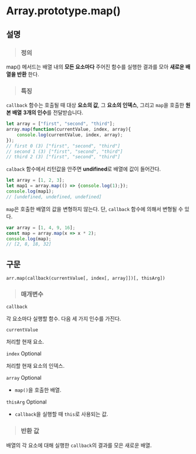 ﻿# Array.prototype.map()
## 설명
> ### 정의
map() 메서드는 배열 내의 __모든 요소마다__ 주어진 함수를 실행한 결과를 모아 __새로운 배열을 반환__ 한다.

> ### 특징
`callback` 함수는 호출될 때 대상 **요소의 값**, 그 **요소의 인덱스**, 그리고 `map`을 호출한 **원본 배열**  **3개의 인수**를 전달받습니다.
``` javascript
let array = ["first", "second", "third"];
array.map(function(currentValue, index, array){
	console.log(currentValue, index, array);
});
// first 0 (3) ["first", "second", "third"]
// second 1 (3) ["first", "second", "third"]
// third 2 (3) ["first", "second", "third"]
```
`calback` 함수에서 리턴값을 안주면 **undifined**로 배열에 값이 들어간다.
``` js
let array = [1, 2, 3];
let map1 = array.map(() => {console.log(1);});
console.log(map1);
// [undefined, undefined, undefined]
```
 `map`은 호출한 배열의 값을 변형하지 않는다. 단, `callback` 함수에 의해서 변형될 수 있다.
 ``` js
var array = [1, 4, 9, 16];
const map = array.map(x => x * 2);
console.log(map);
// [2, 8, 18, 32]

 ```

## 구문
```
arr.map(callback(currentValue[, index[, array]])[, thisArg])
```

> ### 매개변수
	
`callback`

각 요소마다 실행할 함수. 다음 세 가지 인수를 가진다.

`currentValue`

처리할 현재 요소.

`index` Optional

처리할 현재 요소의 인덱스.

`array` Optional

- `map()`을 호출한 배열.

`thisArg` Optional

- `callback`을 실행할 때  `this`로 사용되는 값.

> ### 반환 값

배열의 각 요소에 대해 실행한  `callback`의 결과를 모은 새로운 배열.
